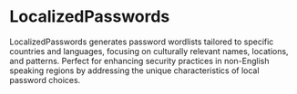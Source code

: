 # LocalizedPasswords
LocalizedPasswords generates password wordlists tailored to specific countries and languages, focusing on culturally relevant names, locations, and patterns. Perfect for enhancing security practices in non-English speaking regions by addressing the unique characteristics of local password choices.
